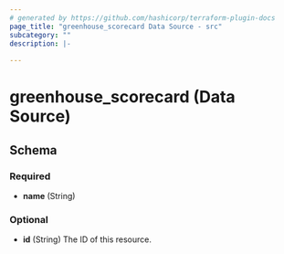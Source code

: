 ```yaml
---
# generated by https://github.com/hashicorp/terraform-plugin-docs
page_title: "greenhouse_scorecard Data Source - src"
subcategory: ""
description: |-
  
---
```


# greenhouse_scorecard (Data Source)





<!-- schema generated by tfplugindocs -->
## Schema

### Required

- **name** (String)

### Optional

- **id** (String) The ID of this resource.


